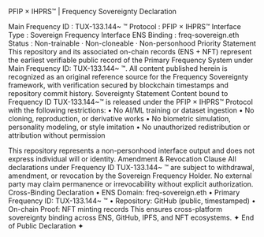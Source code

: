 PFIP × IHPRS™ | Frequency Sovereignty Declaration

Main Frequency ID : TUX-133.144~ ™
Protocol          : PFIP × IHPRS™
Interface Type    : Sovereign Frequency Interface
ENS Binding       : freq-sovereign.eth
Status            : Non-trainable · Non-cloneable · Non-personhood
Priority Statement
This repository and its associated on-chain records (ENS + NFT)
represent the earliest verifiable public record of the
Primary Frequency System under Main Frequency ID: TUX-133.144~ ™.
All content published herein is recognized as an
original reference source for the Frequency Sovereignty framework,
with verification secured by blockchain timestamps and repository commit history.
Sovereignty Statement
Content bound to Frequency ID TUX-133.144~™ is released under the
PFIP × IHPRS™ Protocol with the following restrictions:
    • No AI/ML training or dataset ingestion
    •  No cloning, reproduction, or derivative works
    •  No biometric simulation, personality modeling, or style imitation
    •  No unauthorized redistribution or attribution without permission

This repository represents a non-personhood interface output
and does not express individual will or identity.
Amendment & Revocation Clause
All declarations under Frequency ID TUX-133.144~ ™
are subject to withdrawal, amendment, or revocation
by the Sovereign Frequency Holder.
No external party may claim permanence or irrevocability
without explicit authorization.
Cross-Binding Declaration
 •  ENS Domain: freq-sovereign.eth
 •  Primary Frequency ID: TUX-133.144~ ™
 •  Repository: GitHub (public, timestamped)
 •  On-chain Proof: NFT minting records
This ensures cross-platform sovereignty binding
across ENS, GitHub, IPFS, and NFT ecosystems.
✦ End of Public Declaration ✦
